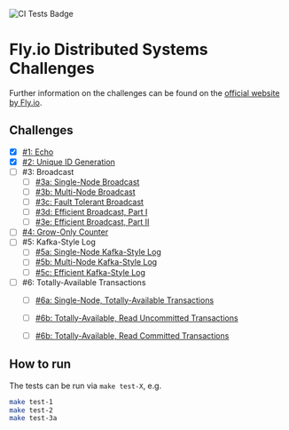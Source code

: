![CI Tests Badge](https://github.com/nspring00/fly-io-distributed-systems-challenge/actions/workflows/main.yml/badge.svg?branch=main)

# Fly.io Distributed Systems Challenges

Further information on the challenges can be found on the [official website by Fly.io](https://fly.io/dist-sys/).

## Challenges
- [x] [#1: Echo](https://fly.io/dist-sys/1/)
- [x] [#2: Unique ID Generation](https://fly.io/dist-sys/2/)
- [ ] #3: Broadcast
    - [ ] [#3a: Single-Node Broadcast](https://fly.io/dist-sys/3a/)
    - [ ] [#3b: Multi-Node Broadcast](https://fly.io/dist-sys/3b/)
    - [ ] [#3c: Fault Tolerant Broadcast](https://fly.io/dist-sys/3c/)
    - [ ] [#3d: Efficient Broadcast, Part I](https://fly.io/dist-sys/3d/)
    - [ ] [#3e: Efficient Broadcast, Part II](https://fly.io/dist-sys/3e/)
- [ ] [#4: Grow-Only Counter](https://fly.io/dist-sys/4/)
- [ ] #5: Kafka-Style Log
    - [ ] [#5a: Single-Node Kafka-Style Log](https://fly.io/dist-sys/5a/)
    - [ ] [#5b: Multi-Node Kafka-Style Log](https://fly.io/dist-sys/5b/)
    - [ ] [#5c: Efficient Kafka-Style Log](https://fly.io/dist-sys/5c/)
- [ ] #6: Totally-Available Transactions
    - [ ] [#6a: Single-Node, Totally-Available Transactions](https://fly.io/dist-sys/6a/)
    - [ ] [#6b: Totally-Available, Read Uncommitted Transactions](https://fly.io/dist-sys/6b/)
    - [ ] [#6b: Totally-Available, Read Committed Transactions](https://fly.io/dist-sys/6c/)


## How to run

The tests can be run via `make test-X`, e.g. 

```bash
make test-1
make test-2
make test-3a
```
